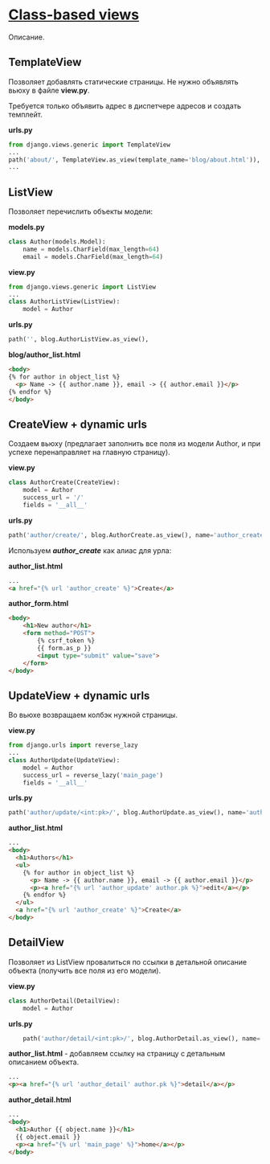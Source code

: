 # [Class-based views](https://docs.djangoproject.com/en/3.2/topics/class-based-views/)
Описание.
## TemplateView
Позволяет добавлять статические страницы. Не нужно объявлять вьюху в файле **view.py**.

Требуется только объявить адрес в диспетчере адресов и создать темплейт.

**urls.py**
```python
from django.views.generic import TemplateView
...
path('about/', TemplateView.as_view(template_name='blog/about.html')),
...
```
## ListView
Позволяет перечислить объекты модели:

**models.py**
```python
class Author(models.Model):
    name = models.CharField(max_length=64)
    email = models.CharField(max_length=64)
```

**view.py**
```python
from django.views.generic import ListView
...
class AuthorListView(ListView):
    model = Author
```

**urls.py**
```python
path('', blog.AuthorListView.as_view(),
```

**blog/author_list.html**
```html
<body>
{% for author in object_list %}
  <p> Name -> {{ author.name }}, email -> {{ author.email }}</p>
{% endfor %}
</body>
```
## CreateView + dynamic urls
Создаем вьюху (предлагает заполнить все поля из модели Author, и при успехе перенаправляет на главную страницу).

**view.py**
```python
class AuthorCreate(CreateView):
    model = Author
    success_url = '/'
    fields = '__all__'

```
**urls.py**
```python
path('author/create/', blog.AuthorCreate.as_view(), name='author_create'),
```
Используем ***author_create*** как алиас для урла:

**author_list.html**
```html
...
<a href="{% url 'author_create' %}">Create</a>
```
**author_form.html**
```html
<body>
    <h1>New author</h1>
    <form method="POST">
        {% csrf_token %}
        {{ form.as_p }}
        <input type="submit" value="save">
    </form>
</body>
```
## UpdateView + dynamic urls
Во вьюхе возвращаем колбэк нужной страницы.

**view.py**
```python
from django.urls import reverse_lazy
...
class AuthorUpdate(UpdateView):
    model = Author
    success_url = reverse_lazy('main_page')
    fields = '__all__'
```
**urls.py**
```python
path('author/update/<int:pk>/', blog.AuthorUpdate.as_view(), name='author_update'),
```

**author_list.html**
```html
...
<body>
  <h1>Authors</h1>
  <ul>
    {% for author in object_list %}
      <p> Name -> {{ author.name }}, email -> {{ author.email }}</p>
      <p><a href="{% url 'author_update' author.pk %}">edit</a></p>
    {% endfor %}
  </ul>
  <a href="{% url 'author_create' %}">Create</a>
</body>
```
## DetailView
Позволяет из ListView провалиться по ссылки в детальной описание объекта (получить все поля из его модели).

**view.py**
```python
class AuthorDetail(DetailView):
    model = Author
```

**urls.py**
```python
    path('author/detail/<int:pk>/', blog.AuthorDetail.as_view(), name='author_detail'),
```
**author_list.html** - добавляем ссылку на страницу с детальным описанием объекта.
```html
...
<p><a href="{% url 'author_detail' author.pk %}">detail</a></p>
```
**author_detail.html**
```html
...
<body>
  <h1>Author {{ object.name }}</h1>
  {{ object.email }}
  <p><a href="{% url 'main_page' %}">home</a></p>
</body>
```
